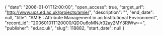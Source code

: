 {
  "date": "2006-01-01T12:00:00", 
  "open_access": true, 
  "target_url": "http://www.ucs.ed.ac.uk/projects/amie/", 
  "description": "", 
  "end_date": null, 
  "title": "AMIE : Attribute Management in an Institutional Environment", 
  "record_id": "20060101T120000/QDOu6oMNJr32ay2MY3RlWw==", 
  "publisher": "ed.ac.uk", 
  "slug": 118882, 
  "start_date": null
}

